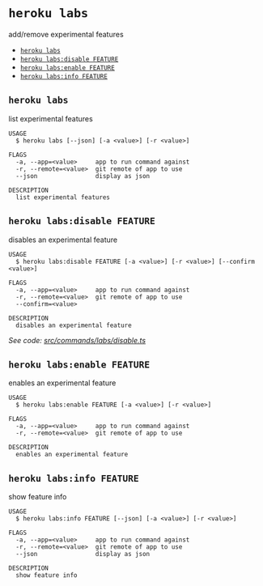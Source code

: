 `heroku labs`
=============

add/remove experimental features

* [`heroku labs`](#heroku-labs)
* [`heroku labs:disable FEATURE`](#heroku-labsdisable-feature)
* [`heroku labs:enable FEATURE`](#heroku-labsenable-feature)
* [`heroku labs:info FEATURE`](#heroku-labsinfo-feature)

## `heroku labs`

list experimental features

```
USAGE
  $ heroku labs [--json] [-a <value>] [-r <value>]

FLAGS
  -a, --app=<value>     app to run command against
  -r, --remote=<value>  git remote of app to use
  --json                display as json

DESCRIPTION
  list experimental features
```

## `heroku labs:disable FEATURE`

disables an experimental feature

```
USAGE
  $ heroku labs:disable FEATURE [-a <value>] [-r <value>] [--confirm <value>]

FLAGS
  -a, --app=<value>     app to run command against
  -r, --remote=<value>  git remote of app to use
  --confirm=<value>

DESCRIPTION
  disables an experimental feature
```

_See code: [src/commands/labs/disable.ts](https://github.com/heroku/cli/blob/v8.3.2-beta.0/src/commands/labs/disable.ts)_

## `heroku labs:enable FEATURE`

enables an experimental feature

```
USAGE
  $ heroku labs:enable FEATURE [-a <value>] [-r <value>]

FLAGS
  -a, --app=<value>     app to run command against
  -r, --remote=<value>  git remote of app to use

DESCRIPTION
  enables an experimental feature
```

## `heroku labs:info FEATURE`

show feature info

```
USAGE
  $ heroku labs:info FEATURE [--json] [-a <value>] [-r <value>]

FLAGS
  -a, --app=<value>     app to run command against
  -r, --remote=<value>  git remote of app to use
  --json                display as json

DESCRIPTION
  show feature info
```
